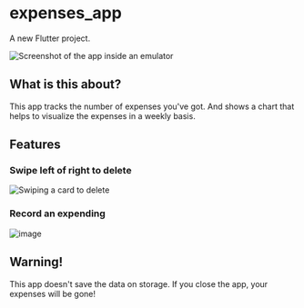 # expenses_app

A new Flutter project.

![Screenshot of the app inside an emulator](https://user-images.githubusercontent.com/25210925/110186468-5ca07580-7de3-11eb-8fb4-7367049d84f1.png)

## What is this about?

This app tracks the number of expenses you've got. And shows a chart that helps to visualize the expenses in a weekly basis.

## Features

### Swipe left of right to delete

![Swiping a card to delete](https://user-images.githubusercontent.com/25210925/110186618-d89abd80-7de3-11eb-95f5-14ad357ee6ab.png)

### Record an expending

![image](https://user-images.githubusercontent.com/25210925/110186657-f9fba980-7de3-11eb-8e67-f4fe4546f8d1.png)

## Warning!

This app doesn't save the data on storage. If you close the app, your expenses will be gone!
